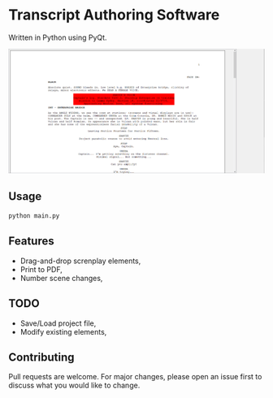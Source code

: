 # Transcript Authoring Software

Written in Python using PyQt. 

![Example](https://github.com/nichnet/movie-script/blob/master/example/example_1.png)

## Usage

```python
python main.py
```

## Features
- Drag-and-drop screnplay elements,
- Print to PDF, 
- Number scene changes, 


## TODO
- Save/Load project file,
- Modify existing elements,


## Contributing
Pull requests are welcome. For major changes, please open an issue first to discuss what you would like to change.
